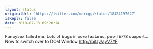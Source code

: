 ```yaml
---
layout: status
originalUrl: 'https://twitter.com/marcgg/status/18424197627'
isReply: false
date: 2010-07-13 09:20:14
---
```


Fancybox failed me. Lots of bugs in core features, poor IE7/8 support... Now to switch over to DOM Window http://bit.ly/ayV7YF
